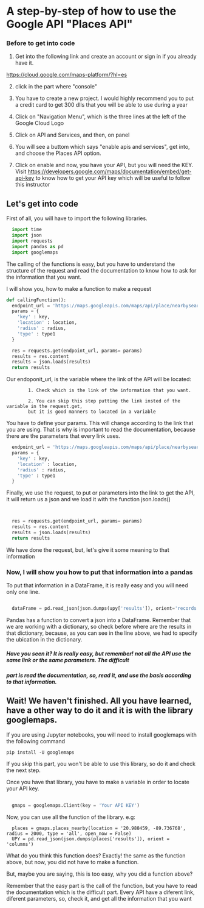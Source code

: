 # A step-by-step of how to use the Google API "Places API"

### Before to get into code 

1. Get into the following link and create an account or sign in if you already have it.

https://cloud.google.com/maps-platform/?hl=es

2. click in the part where "console"

3. You have to create a new project. I would highly recommend you to put a credit card to get 300 dlls that you will be able 
to use during a year

4. Click on "Navigation Menu", which is the three lines at the left of the Google Cloud Logo

5. Click on API and Services, and then, on panel

6. You will see a buttom which says "enable apis and services", get into, and choose the Places API option.


7. Click on enable and now, you have your API, but you will need the KEY. Visit https://developers.google.com/maps/documentation/embed/get-api-key to know how to get your API key which will be useful to follow this
instructor


## Let's get into code

First of all, you will have to import the following libraries. 

```python
  import time
  import json
  import requests
  import pandas as pd
  import googlemaps
```

The calling of the functions is easy, but you have to understand the structure of the request and read the documentation to know
how to ask for the information that you want.

I will show you, how to make a function to make a request

```python
def callingFunction():
  endpoint_url = 'https://maps.googleapis.com/maps/api/place/nearbysearch/json?'
  params = {
    'key' : key,
    'location' : location,
    'radius' : radius,
    'type' : type1
  }

  res = requests.get(endpoint_url, params= params)
  results = res.content
  results = json.loads(results)
  return results


```
Our endoponit_url, is the variable where the link of the API will be located:

            1. Check which is the link of the information that you want.
            
            2. You can skip this step putting the link insted of the variable in the request.get, 
            but it is good manners to located in a variable
            
You have to define your params. This will change according to the link that you are using. That is why is important to read the 
documentation, because there are the parameters that every link uses.

```python
  endpoint_url = 'https://maps.googleapis.com/maps/api/place/nearbysearch/json?'
  params = {
    'key' : key,
    'location' : location,
    'radius' : radius,
    'type' : type1
  }

```
Finally, we use the request, to put or parameters into the link to get the API, it will return us a json and we load it with the 
function json.loads()

```python


  res = requests.get(endpoint_url, params= params)
  results = res.content
  results = json.loads(results)
  return results


```
We have done the request, but, let's give it some meaning to that information

### Now, I will show you how to put that information into a pandas

To put that information in a DataFrame, it is really easy and you will need only one line.

```python

  dataFrame = pd.read_json(json.dumps(upy['results']), orient='records')

```
Pandas has a function to convert a json into a DataFrame. Remember that we are working with a dictionary, so check before where
are the results in that dictionary, because, as you can see in the line above, we had to specify the ubication in the dictionary.

##### Have you seen it? It is really easy, but remember! not all the API use the same link or the same parameters. The difficult
##### part is read the documentation, so, read it, and use the basis according to that information.


## Wait! We haven't finished. All you have learned, have a other way to do it and it is with the library googlemaps.

If you are using Jupyter notebooks, you will need to install googlemaps with the following command

```
pip install -U googlemaps

```

If you skip this part, you won't be able to use this library, so do it and check the next step.

Once you have that library, you have to make a variable in order to locate your API key.

```python
  
  gmaps = googlemaps.Client(key = 'Your API KEY')

```

Now, you can use all the function of the library. e.g:

```
  places = gmaps.places_nearby(location = '20.988459, -89.736768', radius = 2000, type = 'all', open_now = False)
  UPY = pd.read_json(json.dumps(places['results']), orient = 'columns')

```
What do you think this function does? Exactly! the same as the function above, but now, you did not have to make a function.

But, maybe you are saying, this is too easy, why you did a function above? 

Remember that the easy part is the call of the function, but you have to read the documentation which is the difficult part.
Every API have a diferent link, diferent parameters, so, check it, and get all the information that you want











